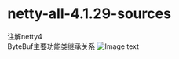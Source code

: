 # netty-all-4.1.29-sources
注解netty4 <br>
ByteBuf主要功能类继承关系
![Image text](../netty-all-4.1.29-sources/src/main/resources/bytebuf1.png)